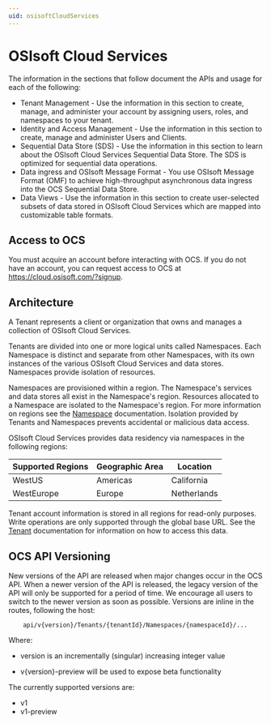 ```yaml
---
uid: osisoftCloudServices
---
```


# OSIsoft Cloud Services

The information in the sections that follow document the APIs and usage for each of the following:

* Tenant Management - Use the information in this section to create, manage, and administer your account by assigning users, roles, and namespaces to your tenant.
* Identity and Access Management - Use the information in this section to create, manage and administer Users and Clients.
* Sequential Data Store (SDS) - Use the information in this section to learn about the OSIsoft Cloud Services Sequential Data Store. The SDS is optimized for sequential data operations.
* Data ingress and OSIsoft Message Format - You use OSIsoft Message Format (OMF) to achieve high-throughput asynchronous data ingress into the OCS Sequential Data Store.
* Data Views - Use the information in this section to create user-selected subsets of data stored in OSIsoft Cloud Services which are mapped into customizable table formats.


## Access to OCS

You must acquire an account before interacting with OCS. If you do not 
have an account, you can request access to OCS at https://cloud.osisoft.com/?signup.


## Architecture

A Tenant represents a client or organization that owns and manages a collection of OSIsoft Cloud Services.

Tenants are divided into one or more logical units called Namespaces. Each Namespace is distinct and separate from 
other Namespaces, with its own instances of the various OSIsoft Cloud Services and data stores. 
Namespaces provide isolation of resources. 

Namespaces are provisioned within a region. The Namespace's services and data stores all exist in the Namespace's region. Resources allocated to a Namespace are isolated to the Namespace's region. For more information on regions see the [Namespace](xref:AccountNamespace_1) documentation.  Isolation provided by Tenants and Namespaces prevents accidental or malicious data access. 

OSIsoft Cloud Services provides data residency via namespaces in the following regions:

| Supported Regions | Geographic Area | Location | 
 | --- | --- | ---  | 
| WestUS | Americas | California | 
| WestEurope | Europe | Netherlands | 

Tenant account information is stored in all regions for read-only purposes. Write operations are only supported through the global base URL. See the [Tenant](xref:AccountTenant) documentation for information on how to access this data.


## OCS API Versioning

New versions of the API are released when major changes occur in the OCS API. When a newer version of the API is released, 
the legacy version of the API will only be supported for a period of time. We encourage all users to switch to the 
newer version as soon as possible. Versions are inline in the routes, following the host:
```text
    api/v{version}/Tenants/{tenantId}/Namespaces/{namespaceId}/...  
```
Where:  
* version is an incrementally (singular) increasing integer value 

* v{version}-preview will be used to expose beta functionality

The currently supported versions are:
* v1
* v1-preview
